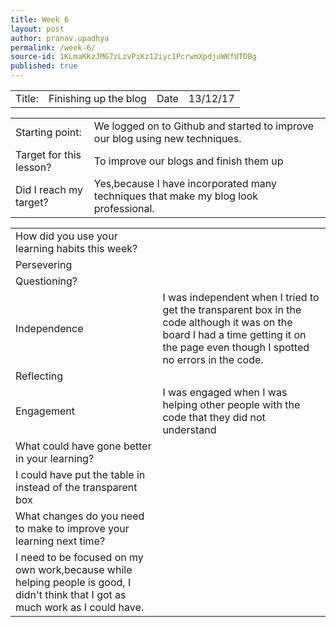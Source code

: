 ```yaml
---
title: Week 6
layout: post
author: pranav.upadhya
permalink: /week-6/
source-id: 1KLmaKKzJMG7zLzvPiKz12iyc1PcrwmXpdjuWKfUTDBg
published: true
---
```

<table>
  <tr>
    <td>Title:</td>
    <td>Finishing up the blog</td>
    <td>      Date</td>
    <td>13/12/17</td>
  </tr>
</table>


<table>
  <tr>
    <td>Starting point:</td>
    <td>We logged on to Github and started to improve our blog using new techniques.</td>
  </tr>
  <tr>
    <td>Target for this lesson?</td>
    <td>To improve our blogs and finish them up</td>
  </tr>
  <tr>
    <td>Did I reach my target? </td>
    <td>Yes,because I have incorporated many techniques that make my blog look professional.</td>
  </tr>
</table>


<table>
  <tr>
    <td>How did you use your learning habits this week?</td>
    <td></td>
  </tr>
  <tr>
    <td>Persevering</td>
    <td></td>
  </tr>
  <tr>
    <td>Questioning?</td>
    <td></td>
  </tr>
  <tr>
    <td>Independence</td>
    <td>I was independent when I tried to get the transparent box in the code although it was on the board I  had a time getting it on the page even though I spotted no errors in the code.</td>
  </tr>
  <tr>
    <td>Reflecting</td>
    <td></td>
  </tr>
  <tr>
    <td>Engagement</td>
    <td>I was engaged when I was helping other people with the code that they did not understand</td>
  </tr>
  <tr>
    <td>What could have gone better in your learning?</td>
    <td></td>
  </tr>
  <tr>
    <td>I could have put the table in instead of the transparent box</td>
    <td></td>
  </tr>
  <tr>
    <td>What changes do you need to make to improve your learning next time?</td>
    <td></td>
  </tr>
  <tr>
    <td>I need to be focused on my own work,because while helping people is good, I didn't think that I got  as much work as I could have.</td>
    <td></td>
  </tr>
</table>


